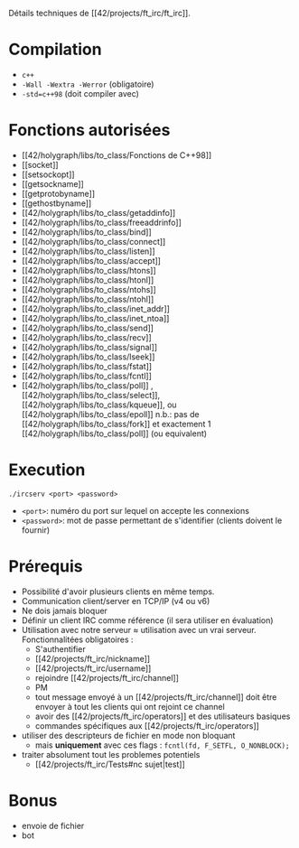 Détails techniques de [[42/projects/ft_irc/ft_irc]].
# Compilation
- `c++`
- `-Wall -Wextra -Werror` (obligatoire)
- `-std=c++98` (doit compiler avec)
# Fonctions autorisées
- [[42/holygraph/libs/to_class/Fonctions de C++98]]
- [[socket]]
- [[setsockopt]]
- [[getsockname]]
- [[getprotobyname]]
- [[gethostbyname]]
- [[42/holygraph/libs/to_class/getaddinfo]]
- [[42/holygraph/libs/to_class/freeaddrinfo]]
- [[42/holygraph/libs/to_class/bind]]
- [[42/holygraph/libs/to_class/connect]]
- [[42/holygraph/libs/to_class/listen]]
- [[42/holygraph/libs/to_class/accept]]
- [[42/holygraph/libs/to_class/htons]]
- [[42/holygraph/libs/to_class/htonl]]
- [[42/holygraph/libs/to_class/ntohs]]
- [[42/holygraph/libs/to_class/ntohl]]
- [[42/holygraph/libs/to_class/inet_addr]]
- [[42/holygraph/libs/to_class/inet_ntoa]]
- [[42/holygraph/libs/to_class/send]]
- [[42/holygraph/libs/to_class/recv]]
- [[42/holygraph/libs/to_class/signal]]
- [[42/holygraph/libs/to_class/lseek]]
- [[42/holygraph/libs/to_class/fstat]]
- [[42/holygraph/libs/to_class/fcntl]]
- [[42/holygraph/libs/to_class/poll]] , [[42/holygraph/libs/to_class/select]], [[42/holygraph/libs/to_class/kqueue]], ou [[42/holygraph/libs/to_class/epoll]]
n.b.: pas de [[42/holygraph/libs/to_class/fork]] et exactement 1 [[42/holygraph/libs/to_class/poll]] (ou equivalent) 
# Execution
`./ircserv <port> <password>` 
- `<port>`: numéro du port sur lequel on accepte les connexions
- `<password>`: mot de passe permettant de s'identifier (clients doivent le fournir)


# Prérequis
- Possibilité d'avoir plusieurs clients en même temps.
- Communication client/server en TCP/IP (v4 ou v6)
- Ne dois jamais bloquer
- Définir un client IRC comme référence (il sera utiliser en évaluation)
- Utilisation avec notre serveur ≈ utilisation avec un vrai serveur. Fonctionnalitées obligatoires :
	- S'authentifier
	- [[42/projects/ft_irc/nickname]]
	- [[42/projects/ft_irc/username]]
	- rejoindre [[42/projects/ft_irc/channel]]
	- PM
	- tout message envoyé à un [[42/projects/ft_irc/channel]] doit être envoyer à tout les clients qui ont rejoint ce channel
	- avoir des [[42/projects/ft_irc/operators]] et des utilisateurs basiques
	- commandes spécifiques aux [[42/projects/ft_irc/operators]]
- utiliser des descripteurs de fichier en mode non bloquant
	- mais **uniquement** avec ces flags : `fcntl(fd, F_SETFL, O_NONBLOCK);` 
- traiter absolument tout les problemes potentiels
	- [[42/projects/ft_irc/Tests#nc sujet|test]] 
# Bonus
- envoie de fichier
- bot